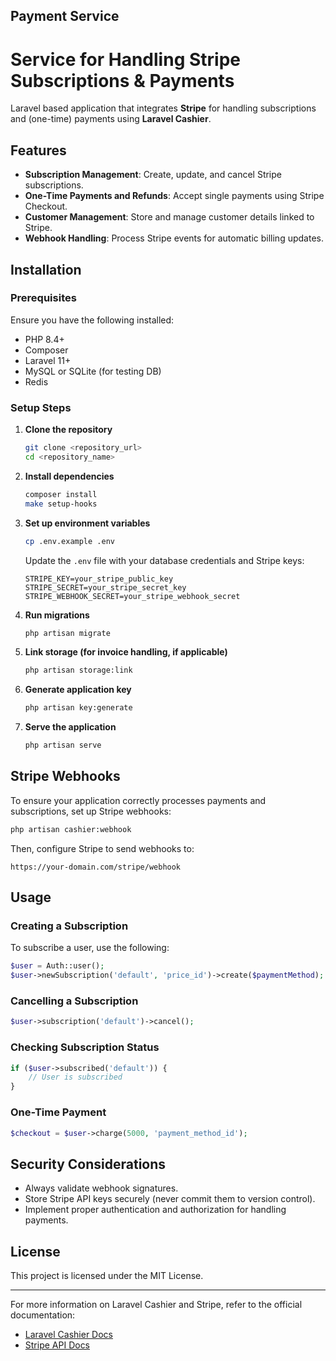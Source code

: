 ## Payment Service

# Service for Handling  Stripe Subscriptions & Payments

Laravel based application that integrates **Stripe** for handling subscriptions and (one-time) payments using **Laravel Cashier**.

## Features

- **Subscription Management**: Create, update, and cancel Stripe subscriptions.
- **One-Time Payments and Refunds**: Accept single payments using Stripe Checkout.
- **Customer Management**: Store and manage customer details linked to Stripe.
- **Webhook Handling**: Process Stripe events for automatic billing updates.

## Installation

### Prerequisites
Ensure you have the following installed:
- PHP 8.4+
- Composer
- Laravel 11+
- MySQL or SQLite (for testing DB)
- Redis

### Setup Steps

1. **Clone the repository**
   ```sh
   git clone <repository_url>
   cd <repository_name>
   ```

2. **Install dependencies**
   ```sh
   composer install
   make setup-hooks
   ```

3. **Set up environment variables**
   ```sh
   cp .env.example .env
   ```
   Update the `.env` file with your database credentials and Stripe keys:
   ```env
   STRIPE_KEY=your_stripe_public_key
   STRIPE_SECRET=your_stripe_secret_key
   STRIPE_WEBHOOK_SECRET=your_stripe_webhook_secret
   ```

4. **Run migrations**
   ```sh
   php artisan migrate
   ```

5. **Link storage (for invoice handling, if applicable)**
   ```sh
   php artisan storage:link
   ```

6. **Generate application key**
   ```sh
   php artisan key:generate
   ```

7. **Serve the application**
   ```sh
   php artisan serve
   ```

## Stripe Webhooks

To ensure your application correctly processes payments and subscriptions, set up Stripe webhooks:

```sh
php artisan cashier:webhook
```

Then, configure Stripe to send webhooks to:
```
https://your-domain.com/stripe/webhook
```

## Usage

### Creating a Subscription
To subscribe a user, use the following:
```php
$user = Auth::user();
$user->newSubscription('default', 'price_id')->create($paymentMethod);
```

### Cancelling a Subscription
```php
$user->subscription('default')->cancel();
```

### Checking Subscription Status
```php
if ($user->subscribed('default')) {
    // User is subscribed
}
```

### One-Time Payment
```php
$checkout = $user->charge(5000, 'payment_method_id');
```

## Security Considerations
- Always validate webhook signatures.
- Store Stripe API keys securely (never commit them to version control).
- Implement proper authentication and authorization for handling payments.

## License
This project is licensed under the MIT License.

---

For more information on Laravel Cashier and Stripe, refer to the official documentation:
- [Laravel Cashier Docs](https://laravel.com/docs/cashier)
- [Stripe API Docs](https://stripe.com/docs/api)
